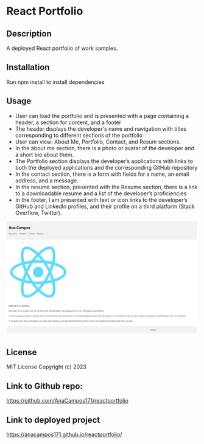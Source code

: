 # React Portfolio
 
## Description
A deployed React portfolio of work samples.
## Installation
Run npm install to install dependencies

## Usage
- User can load the portfolio and is presented with a page containing a header, a section for content, and a footer
- The header displays the developer's name and navigation with titles corresponding to different sections of the portfolio
- User can view: About Me, Portfolio, Contact, and Resum sections.
- In the about me section, there is a  photo or avatar of the developer and a short bio about them.
- The Portfolio section displays the developer’s applications with links to both the deployed applications and the corresponding GitHub repository
- In the contact section, there is a form with fields for a name, an email address, and a message.
- In the resume section, presented with the Resume section, there is a link to a downloadable resume and a list of the developer’s proficiencies
- In the footer, I am presented with text or icon links to the developer’s GitHub and LinkedIn profiles, and their profile on a third platform (Stack Overflow, Twitter). 

<img src="public/images/portfolio.png " alt="homepage" width="500" height="300"> 


## License
MIT License
Copyright (c) 2023 
## Link to Github repo:
https://github.com/AnaCampos171/reactportfolio
## Link to deployed project
https://anacampos171.github.io/reactportfolio/